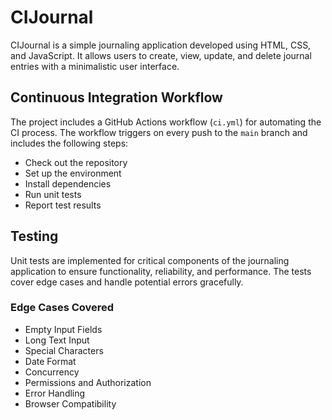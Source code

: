 # CIJournal

CIJournal is a simple journaling application developed using HTML, CSS, and JavaScript. It allows users to create, view, update, and delete journal entries with a minimalistic user interface.

## Continuous Integration Workflow

The project includes a GitHub Actions workflow (`ci.yml`) for automating the CI process. The workflow triggers on every push to the `main` branch and includes the following steps:

- Check out the repository
- Set up the environment
- Install dependencies
- Run unit tests
- Report test results

## Testing

Unit tests are implemented for critical components of the journaling application to ensure functionality, reliability, and performance. The tests cover edge cases and handle potential errors gracefully.

### Edge Cases Covered

- Empty Input Fields
- Long Text Input
- Special Characters
- Date Format
- Concurrency
- Permissions and Authorization
- Error Handling
- Browser Compatibility

